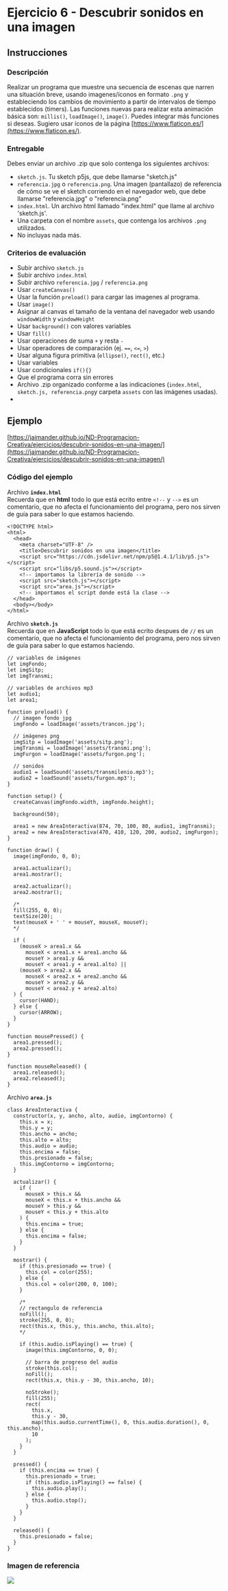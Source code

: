# Ejercicio 6 - Descubrir sonidos en una imagen

## Instrucciones

### Descripción
Realizar un programa que muestre una secuencia de escenas que narren una situación breve, usando imagenes/íconos en formato `.png` y estableciendo los cambios de movimiento a partir de intervalos de tiempo establecidos (timers). Las funciones nuevas para realizar esta animación básica son: `millis()`, `loadImage()`, `image()`. Puedes integrar más funciones si deseas. Sugiero usar íconos de la página [https://www.flaticon.es/](https://www.flaticon.es/).

### Entregable
Debes enviar un archivo .zip que solo contenga los siguientes archivos:
- `sketch.js`. Tu sketch p5js, que debe llamarse "sketch.js" 
- `referencia.jpg` o `referencia.png`. Una imagen (pantallazo) de referencia de cómo se ve el sketch corriendo en el navegador web, que debe llamarse "referencia.jpg" o "referencia.png"
- `index.html`. Un archivo html llamado "index.html" que llame al archivo 'sketch.js'. 
- Una carpeta con el nombre `assets`, que contenga los archivos `.png` utilizados.
- No incluyas nada más.

### Criterios de evaluación
- Subir archivo `sketch.js`
- Subir archivo `index.html`
- Subir archivo `referencia.jpg` / `referencia.png`
- Usar `createCanvas()`
- Usar la función `preload()` para cargar las imagenes al programa.
- Usar `image()`
- Asignar al canvas el tamaño de la ventana del navegador web usando `windowWidth` y `windowHeight`
- Usar `background()` con valores variables
- Usar `fill()`
- Usar operaciones de suma `+` y resta `-`
- Usar operadores de comparación (ej. `==`, `<=`, `>`)
- Usar alguna figura primitiva (`ellipse()`, `rect()`, etc.)
- Usar variables
- Usar condicionales `if(){}`
- Que el programa corra sin errores
- Archivo .zip organizado conforme a las indicaciones (`index.html`, `sketch.js, referencia.png`y carpeta `assets` con las imágenes usadas).
- 
## Ejemplo
[https://jaimander.github.io/ND-Programacion-Creativa/ejercicios/descubrir-sonidos-en-una-imagen/](https://jaimander.github.io/ND-Programacion-Creativa/ejercicios/descubrir-sonidos-en-una-imagen/)

### Código del ejemplo
Archivo **`index.html`** </br>
Recuerda que en **html** todo lo que está ecrito entre `<!--` y `-->` es un comentario, que no afecta el funcionamiento del programa, pero nos sirven de guía para saber lo que estamos haciendo. 
```
<!DOCTYPE html>
<html>
  <head>
    <meta charset="UTF-8" />
    <title>Descubrir sonidos en una imagen</title>
    <script src="https://cdn.jsdelivr.net/npm/p5@1.4.1/lib/p5.js"></script>
    <script src="libs/p5.sound.js"></script>
    <!-- importamos la librería de sonido -->
    <script src="sketch.js"></script>
    <script src="area.js"></script>
    <!-- importamos el script donde está la clase -->
  </head>
  <body></body>
</html>
```

Archivo **`sketch.js`** </br>
Recuerda que en **JavaScript** todo lo que está ecrito despues de `//` es un comentario, que no afecta el funcionamiento del programa, pero nos sirven de guía para saber lo que estamos haciendo. 
```
// variables de imágenes
let imgFondo;
let imgSitp;
let imgTransmi;

// variables de archivos mp3
let audio1;
let area1;

function preload() {
  // imagen fondo jpg
  imgFondo = loadImage('assets/trancon.jpg');

  // imágenes png
  imgSitp = loadImage('assets/sitp.png');
  imgTransmi = loadImage('assets/transmi.png');
  imgFurgon = loadImage('assets/furgon.png');

  // sonidos
  audio1 = loadSound('assets/transmilenio.mp3');
  audio2 = loadSound('assets/furgon.mp3');
}

function setup() {
  createCanvas(imgFondo.width, imgFondo.height);

  background(50);

  area1 = new AreaInteractiva(874, 70, 100, 80, audio1, imgTransmi);
  area2 = new AreaInteractiva(470, 410, 120, 200, audio2, imgFurgon);
}

function draw() {
  image(imgFondo, 0, 0);

  area1.actualizar();
  area1.mostrar();

  area2.actualizar();
  area2.mostrar();

  /*
  fill(255, 0, 0);
  textSize(20);
  text(mouseX + ' ' + mouseY, mouseX, mouseY);
  */

  if (
    (mouseX > area1.x &&
      mouseX < area1.x + area1.ancho &&
      mouseY > area1.y &&
      mouseY < area1.y + area1.alto) ||
    (mouseX > area2.x &&
      mouseX < area2.x + area2.ancho &&
      mouseY > area2.y &&
      mouseY < area2.y + area2.alto)
  ) {
    cursor(HAND);
  } else {
    cursor(ARROW);
  }
}

function mousePressed() {
  area1.pressed();
  area2.pressed();
}

function mouseReleased() {
  area1.released();
  area2.released();
}

```

Archivo **`area.js`** </br>
```
class AreaInteractiva {
  constructor(x, y, ancho, alto, audio, imgContorno) {
    this.x = x;
    this.y = y;
    this.ancho = ancho;
    this.alto = alto;
    this.audio = audio;
    this.encima = false;
    this.presionado = false;
    this.imgContorno = imgContorno;
  }

  actualizar() {
    if (
      mouseX > this.x &&
      mouseX < this.x + this.ancho &&
      mouseY > this.y &&
      mouseY < this.y + this.alto
    ) {
      this.encima = true;
    } else {
      this.encima = false;
    }
  }

  mostrar() {
    if (this.presionado == true) {
      this.col = color(255);
    } else {
      this.col = color(200, 0, 100);
    }

    /*
    // rectangulo de referencia
    noFill();
    stroke(255, 0, 0);
    rect(this.x, this.y, this.ancho, this.alto);
    */

    if (this.audio.isPlaying() == true) {
      image(this.imgContorno, 0, 0);

      // barra de progreso del audio
      stroke(this.col);
      noFill();
      rect(this.x, this.y - 30, this.ancho, 10);

      noStroke();
      fill(255);
      rect(
        this.x,
        this.y - 30,
        map(this.audio.currentTime(), 0, this.audio.duration(), 0, this.ancho),
        10
      );
    }
  }

  pressed() {
    if (this.encima == true) {
      this.presionado = true;
      if (this.audio.isPlaying() == false) {
        this.audio.play();
      } else {
        this.audio.stop();
      }
    }
  }

  released() {
    this.presionado = false;
  }
}
```

### Imagen de referencia
![](https://github.com/jaimander/ND-Programacion-Creativa/blob/main/ejercicios/descrubrir-sonidos-en-una-imagen/referencia.png) 


